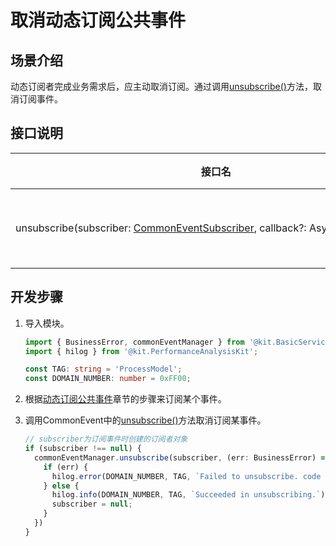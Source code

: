 # 取消动态订阅公共事件


## 场景介绍

动态订阅者完成业务需求后，应主动取消订阅。通过调用[unsubscribe()](../../reference/apis-basic-services-kit/js-apis-commonEventManager.md#commoneventmanagerunsubscribe)方法，取消订阅事件。


## 接口说明

| 接口名 | 接口描述 |
| -------- | -------- |
| unsubscribe(subscriber:&nbsp;[CommonEventSubscriber](../../reference/apis-basic-services-kit/js-apis-inner-commonEvent-commonEventSubscriber.md#commoneventsubscriber),&nbsp;callback?:&nbsp;AsyncCallback<void\>) | 取消订阅公共事件。 |


## 开发步骤

1. 导入模块。
   
   ```ts
   import { BusinessError, commonEventManager } from '@kit.BasicServicesKit';
   import { hilog } from '@kit.PerformanceAnalysisKit';

   const TAG: string = 'ProcessModel';
   const DOMAIN_NUMBER: number = 0xFF00;
   ```

2. 根据[动态订阅公共事件](common-event-subscription.md)章节的步骤来订阅某个事件。

3. 调用CommonEvent中的[unsubscribe()](../../reference/apis-basic-services-kit/js-apis-commonEventManager.md#commoneventmanagerunsubscribe)方法取消订阅某事件。
   
   ```ts
   // subscriber为订阅事件时创建的订阅者对象
   if (subscriber !== null) {
     commonEventManager.unsubscribe(subscriber, (err: BusinessError) => {
       if (err) {
         hilog.error(DOMAIN_NUMBER, TAG, `Failed to unsubscribe. code is ${err.code}, message is ${err.message}`);
       } else {
         hilog.info(DOMAIN_NUMBER, TAG, `Succeeded in unsubscribing.`);
         subscriber = null;
       }
     })
   }
   ```
